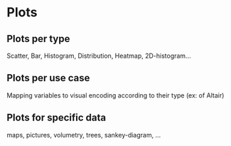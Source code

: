 # Plots

## Plots per type

Scatter, Bar, Histogram, Distribution, Heatmap, 2D-histogram...

## Plots per use case

Mapping variables to visual encoding according to their type (ex: of Altair) 

## Plots for specific data

maps, pictures, volumetry, trees, sankey-diagram, ...
